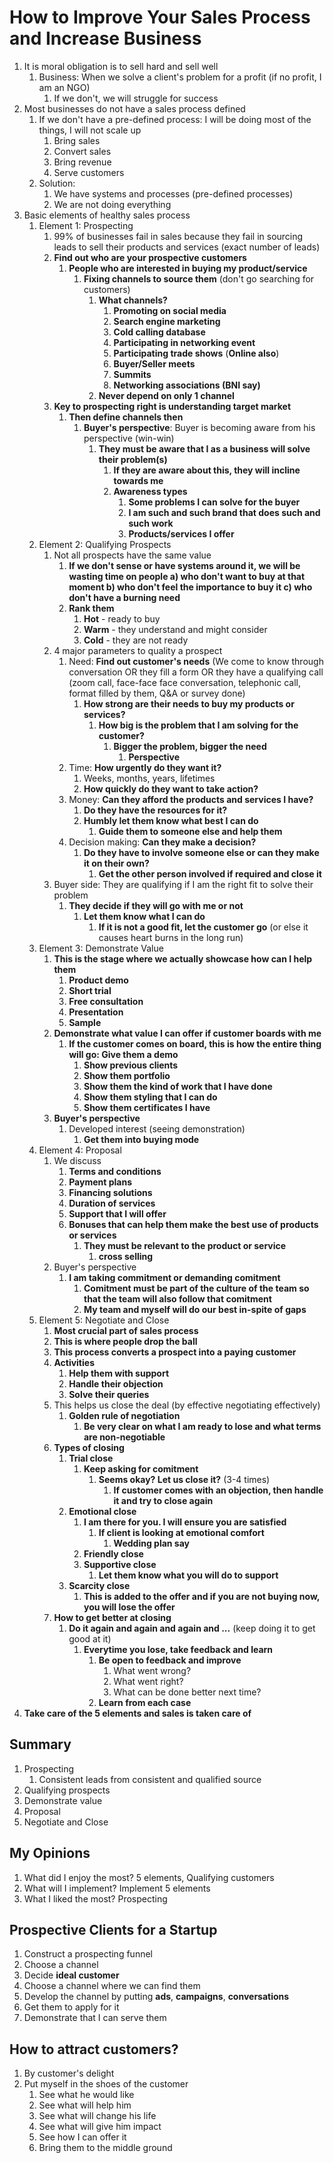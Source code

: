 # How to Improve Your Sales Process and Increase Business #
1. It is moral obligation is to sell hard and sell well
	1. Business: When we solve a client's problem for a profit (if no profit, I am an NGO)
		1. If we don't, we will struggle for success
2. Most businesses do not have a sales process defined
	1. If we don't have a pre-defined process: I will be doing most of the things, I will not scale up
		1. Bring sales
		2. Convert sales
		3. Bring revenue
		4. Serve customers
	2. Solution:
		1. We have systems and processes (pre-defined processes)
		2. We are not doing everything
3. Basic elements of healthy sales process
	1. Element 1: Prospecting
		1. 99% of businesses fail in sales because they fail in sourcing leads to sell their products and services (exact number of leads)
		2. **Find out who are your prospective customers**
			1. **People who are interested in buying my product/service**
				1. **Fixing channels to source them** (don't go searching for customers)
					1. **What channels?**
						1. **Promoting on social media**
						2. **Search engine marketing**
						3. **Cold calling database**
						4. **Participating in networking event**
						5. **Participating trade shows** (**Online also**)
						6. **Buyer/Seller meets**
						7. **Summits**
						8. **Networking associations (BNI say)**
					2. **Never depend on only 1 channel**
		3. **Key to prospecting right is understanding target market**
			1. **Then define channels then**
				1. **Buyer's perspective**: Buyer is becoming aware from his perspective (win-win)
					1. **They must be aware that I as a business will solve their problem(s)**
						1. **If they are aware about this, they will incline towards me**
						2. **Awareness types**
							1. **Some problems I can solve for the buyer**
							2. **I am such and such brand that does such and such work**
							3. **Products/services I offer**
	2. Element 2: Qualifying Prospects
		1. Not all prospects have the same value
			1. **If we don't sense or have systems around it, we will be wasting time on people a) who don't want to buy at that moment b) who don't feel the importance to buy it c) who don't have a burning need**
			2. **Rank them**
				1. **Hot** - ready to buy
				2. **Warm** - they understand and might consider
				3. **Cold** - they are not ready
		2. 4 major parameters to quality a prospect
			1. Need: **Find out customer's needs** (We come to know through conversation OR they fill a form OR they have a qualifying call (zoom call, face-face face conversation, telephonic call, format filled by them, Q&A or survey done)
				1. **How strong are their needs to buy my products or services?**
					1. **How big is the problem that I am solving for the customer?**
						1. **Bigger the problem, bigger the need**
							1. **Perspective**
			2. Time: **How urgently do they want it?**
				1. Weeks, months, years, lifetimes
				2. **How quickly do they want to take action?**
			3. Money: **Can they afford the products and services I have?**
				1. **Do they have the resources for it?**
				2. **Humbly let them know what best I can do**
					1. **Guide them to someone else and help them**
			4. Decision making: **Can they make a decision?**
				1. **Do they have to involve someone else or can they make it on their own?**
					1. **Get the other person involved if required and close it**
		3. Buyer side: They are qualifying if I am the right fit to solve their problem
			1. **They decide if they will go with me or not**
				1. **Let them know what I can do**
					1. **If it is not a good fit, let the customer go** (or else it causes heart burns in the long run)
	3. Element 3: Demonstrate Value
		1. **This is the stage where we actually showcase how can I help them**
			1. **Product demo**
			2. **Short trial**
			3. **Free consultation**
			4. **Presentation**
			5. **Sample**
		2. **Demonstrate what value I can offer if customer boards with me**
			1. **If the customer comes on board, this is how the entire thing will go: Give them a demo**
				1. **Show previous clients**
				2. **Show them portfolio**
				3. **Show them the kind of work that I have done**
				4. **Show them styling that I can do**
				5. **Show them certificates I have**
		3. **Buyer's perspective**
			1. Developed interest (seeing demonstration)
				1. **Get them into buying mode**
	4. Element 4: Proposal
		1. We discuss
			1. **Terms and conditions**
			2. **Payment plans**
			3. **Financing solutions**
			4. **Duration of services**
			5. **Support that I will offer**
			6. **Bonuses that can help them make the best use of products or services**
				1. **They must be relevant to the product or service**
					1. **cross selling**
		2. Buyer's perspective
			1. **I am taking commitment or demanding comitment**
				1. **Comitment must be part of the culture of the team so that the team will also follow that comitment**
				2. **My team and myself will do our best in-spite of gaps**
	5. Element 5: Negotiate and Close
		1. **Most crucial part of sales process**
		2. **This is where people drop the ball**
		3. **This process converts a prospect into a paying customer**
		4. **Activities**
			1. **Help them with support**
			2. **Handle their objection**
			3. **Solve their queries**
		5. This helps us close the deal (by effective negotiating effectively)
			1. **Golden rule of negotiation**
				1. **Be very clear on what I am ready to lose and what terms are non-negotiable**
		6. **Types of closing**
			1. **Trial close**
				1. **Keep asking for comitment**
					1. **Seems okay? Let us close it?** (3-4 times)
						1. **If customer comes with an objection, then handle it and try to close again**
			2. **Emotional close**
				1. **I am there for you. I will ensure you are satisfied**
					1. **If client is looking at emotional comfort**
						1. **Wedding plan say**
				2. **Friendly close**
				3. **Supportive close**
					1. **Let them know what you will do to support**
			3. **Scarcity close**
				1. **This is added to the offer and if you are not buying now, you will lose the offer**
		7. **How to get better at closing**
			1. **Do it again and again and again and ...** (keep doing it to get good at it)
				1. **Everytime you lose, take feedback and learn**
					1. **Be open to feedback and improve**
						1. What went wrong?
						2. What went right?
						3. What can be done better next time?
					2. **Learn from each case**
4. **Take care of the 5 elements and sales is taken care of**

## Summary ##
1. Prospecting
	1. Consistent leads from consistent and qualified source
2. Qualifying prospects
3. Demonstrate value
4. Proposal
5. Negotiate and Close

## My Opinions ##
1. What did I enjoy the most? 5 elements, Qualifying customers
2. What will I implement? Implement 5 elements
3. What I liked the most? Prospecting

## Prospective Clients for a Startup ##
1. Construct a prospecting funnel
2. Choose a channel
3. Decide **ideal customer**
4. Choose a channel where we can find them
5. Develop the channel by putting **ads**, **campaigns**, **conversations**
6. Get them to apply for it
7. Demonstrate that I can serve them

## How to attract customers? ##
1. By customer's delight
2. Put myself in the shoes of the customer
	1. See what he would like
	2. See what will help him
	3. See what will change his life
	4. See what will give him impact
	5. See how I can offer it
	6. Bring them to the middle ground